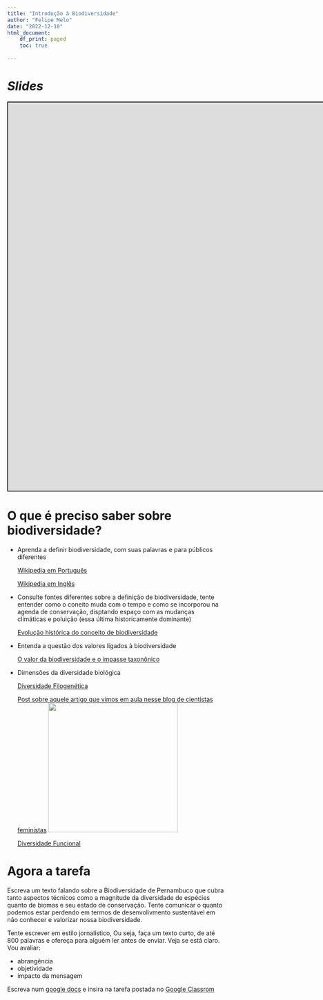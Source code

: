 ```yaml
---
title: "Introdução à Biodiversidade"
author: "Felipe Melo"
date: "2022-12-10"
html_document:
    df_print: paged
    toc: true
    
---
```


<script src="/rmarkdown-libs/clipboard/clipboard.min.js"></script>
<link href="/rmarkdown-libs/shareon/shareon.min.css" rel="stylesheet" />
<script src="/rmarkdown-libs/shareon/shareon.min.js"></script>
<link href="/rmarkdown-libs/xaringanExtra-shareagain/shareagain.css" rel="stylesheet" />
<script src="/rmarkdown-libs/xaringanExtra-shareagain/shareagain.js"></script>
<script src="/rmarkdown-libs/fitvids/fitvids.min.js"></script>

# *Slides*

<div class="shareagain" style="min-width:300px;margin:1em auto;" data-exeternal="1">
<iframe src="https://ecoaplic.org/en/slides_aulas/eco_geral2/Intro_biodiversidade.html#1" width="1600" height="900" style="border:2px solid currentColor;" loading="lazy" allowfullscreen></iframe>
<script>fitvids('.shareagain', {players: 'iframe'});</script>
</div>

# O que é preciso saber sobre biodiversidade?

- Aprenda a definir biodiversidade, com suas palavras e para públicos diferentes

  [Wikipedia em Português](https://pt.wikipedia.org/wiki/Biodiversidade)

  [Wikipedia em Inglês](https://en.wikipedia.org/wiki/Biodiversity)

- Consulte fontes diferentes sobre a definição de biodiversidade, tente entender como o coneito muda com o tempo e como se incorporou na agenda de conservação, disptando espaço com as mudanças climáticas e poluição (essa última historicamente dominante)

  [Evolução histórica do conceito de biodiversidade](https://repositorio.unb.br/bitstream/10482/28748/1/ARTIGO_ConceitoBiodiversidadeHistoria.pdf)

- Entenda a questão dos valores ligados à biodiversidade

  [O valor da biodiversidade e o impasse taxonônico](http://dx.doi.org/10.5380/dma.v8i0.22058)

- Dimensões da diversidade biológica

  [Diversidade Filogenética](https://www.scielo.br/scielo.php?script=sci_arttext&pid=S1676-06032009000300008&lng=en&nrm=iso&tlng=pt)

  [Post sobre aquele artigo que vimos em aula nesse blog de cientistas feministas](https://cientistasfeministas.wordpress.com/tag/diversidade-filogenetica/)
  <img src="https://cientistasfeministas.files.wordpress.com/2015/06/11348033_1127985990561521_2138220336_o1.jpg" height=300/>

  [Diversidade Funcional](https://www.scielo.br/scielo.php?script=sci_arttext&pid=S1676-06032009000300008&lng=en&nrm=iso&tlng=pt)

# Agora a tarefa

Escreva um texto falando sobre a Biodiversidade de Pernambuco que cubra tanto aspectos técnicos como a magnitude da diversidade de espécies quanto de biomas e seu estado de conservação. Tente comunicar o quanto podemos estar perdendo em termos de desenvolivmento sustentável em não conhecer e valorizar nossa biodiversidade.

Tente escrever em estilo jornalístico, Ou seja, faça um texto curto, de até 800 palavras e ofereça para alguém ler antes de enviar. Veja se está claro. Vou avaliar:
- abrangência
- objetividade
- impacto da mensagem

Escreva num [google docs](https://www.google.com/docs/about/) e insira na tarefa postada no [Google Classrom](https://classroom.google.com/c/NDU4NDUxODUzNDQ4?cjc=7uz2x5x)

